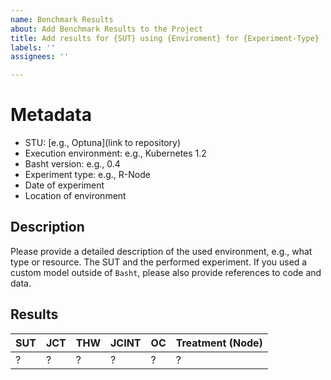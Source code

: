 ```yaml
---
name: Benchmark Results
about: Add Benchmark Results to the Project
title: Add results for {SUT} using {Enviroment} for {Experiment-Type}
labels: ''
assignees: ''

---
```


# Metadata
- STU: [e.g., Optuna](link to repository)
- Execution environment: e.g., Kubernetes 1.2
- Basht version: e.g., 0.4
- Experiment type: e.g., R-Node
- Date of experiment
- Location of environment

## Description 
Please provide a detailed description of the used environment, e.g., what type or resource. The SUT and the performed experiment. 
If you used a custom model outside of `Basht`, please also provide references to code and data.

## Results
| SUT | JCT | THW | JCINT | OC | Treatment (Node) | 
| --- | --- | --- | --- |--- | --- | 
| ? | ? | ? | ? | ? | ? |
